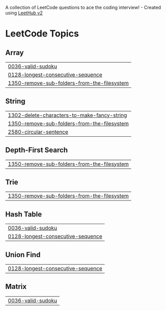 A collection of LeetCode questions to ace the coding interview! - Created using [LeetHub v2](https://github.com/arunbhardwaj/LeetHub-2.0)
<!---LeetCode Topics Start-->
# LeetCode Topics
## Array
|  |
| ------- |
| [0036-valid-sudoku](https://github.com/Amarnath-Rao/LeetCode/tree/master/0036-valid-sudoku) |
| [0128-longest-consecutive-sequence](https://github.com/Amarnath-Rao/LeetCode/tree/master/0128-longest-consecutive-sequence) |
| [1350-remove-sub-folders-from-the-filesystem](https://github.com/Amarnath-Rao/LeetCode/tree/master/1350-remove-sub-folders-from-the-filesystem) |
## String
|  |
| ------- |
| [1302-delete-characters-to-make-fancy-string](https://github.com/Amarnath-Rao/LeetCode/tree/master/1302-delete-characters-to-make-fancy-string) |
| [1350-remove-sub-folders-from-the-filesystem](https://github.com/Amarnath-Rao/LeetCode/tree/master/1350-remove-sub-folders-from-the-filesystem) |
| [2580-circular-sentence](https://github.com/Amarnath-Rao/LeetCode/tree/master/2580-circular-sentence) |
## Depth-First Search
|  |
| ------- |
| [1350-remove-sub-folders-from-the-filesystem](https://github.com/Amarnath-Rao/LeetCode/tree/master/1350-remove-sub-folders-from-the-filesystem) |
## Trie
|  |
| ------- |
| [1350-remove-sub-folders-from-the-filesystem](https://github.com/Amarnath-Rao/LeetCode/tree/master/1350-remove-sub-folders-from-the-filesystem) |
## Hash Table
|  |
| ------- |
| [0036-valid-sudoku](https://github.com/Amarnath-Rao/LeetCode/tree/master/0036-valid-sudoku) |
| [0128-longest-consecutive-sequence](https://github.com/Amarnath-Rao/LeetCode/tree/master/0128-longest-consecutive-sequence) |
## Union Find
|  |
| ------- |
| [0128-longest-consecutive-sequence](https://github.com/Amarnath-Rao/LeetCode/tree/master/0128-longest-consecutive-sequence) |
## Matrix
|  |
| ------- |
| [0036-valid-sudoku](https://github.com/Amarnath-Rao/LeetCode/tree/master/0036-valid-sudoku) |
<!---LeetCode Topics End-->